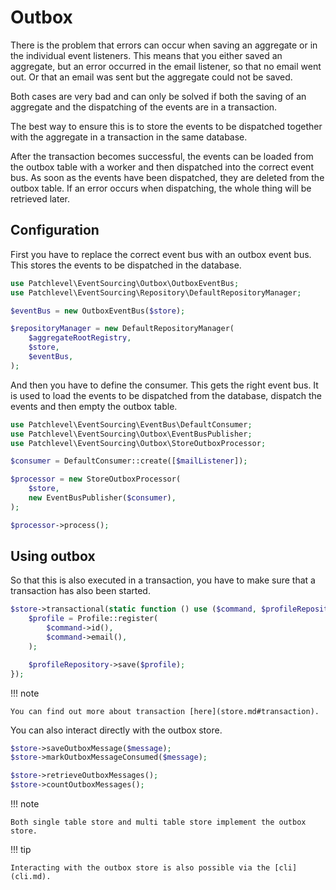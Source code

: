 # Outbox

There is the problem that errors can occur when saving an aggregate or in the individual event listeners.
This means that you either saved an aggregate, but an error occurred in the email listener, so that no email went out.
Or that an email was sent but the aggregate could not be saved.

Both cases are very bad and can only be solved if both the saving of an aggregate
and the dispatching of the events are in a transaction.

The best way to ensure this is to store the events to be dispatched together
with the aggregate in a transaction in the same database.

After the transaction becomes successful, the events can be loaded from the outbox table with a worker
and then dispatched into the correct event bus. As soon as the events have been dispatched,
they are deleted from the outbox table. If an error occurs when dispatching, the whole thing will be retrieved later.

## Configuration

First you have to replace the correct event bus with an outbox event bus.
This stores the events to be dispatched in the database.

```php
use Patchlevel\EventSourcing\Outbox\OutboxEventBus;
use Patchlevel\EventSourcing\Repository\DefaultRepositoryManager;

$eventBus = new OutboxEventBus($store);

$repositoryManager = new DefaultRepositoryManager(
    $aggregateRootRegistry,
    $store,
    $eventBus,
);
```
And then you have to define the consumer. This gets the right event bus.
It is used to load the events to be dispatched from the database, dispatch the events and then empty the outbox table.

```php
use Patchlevel\EventSourcing\EventBus\DefaultConsumer;
use Patchlevel\EventSourcing\Outbox\EventBusPublisher;
use Patchlevel\EventSourcing\Outbox\StoreOutboxProcessor;

$consumer = DefaultConsumer::create([$mailListener]);

$processor = new StoreOutboxProcessor(
    $store,
    new EventBusPublisher($consumer),
);

$processor->process();
```
## Using outbox

So that this is also executed in a transaction, you have to make sure that a transaction has also been started.

```php
$store->transactional(static function () use ($command, $profileRepository): void {
    $profile = Profile::register(
        $command->id(),
        $command->email(),
    );

    $profileRepository->save($profile);
});
```
!!! note

    You can find out more about transaction [here](store.md#transaction).
    
You can also interact directly with the outbox store.

```php
$store->saveOutboxMessage($message);
$store->markOutboxMessageConsumed($message);

$store->retrieveOutboxMessages();
$store->countOutboxMessages();
```
!!! note

    Both single table store and multi table store implement the outbox store.
    
!!! tip

    Interacting with the outbox store is also possible via the [cli](cli.md).
    